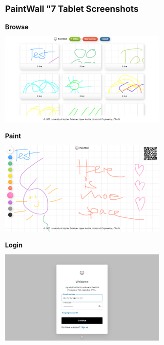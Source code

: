 # PaintWall "7 Tablet Screenshots

## Browse

![Browse](./browse.png)

## Paint

![Paint](./paint.png)

## Login

![Login](./login.png)